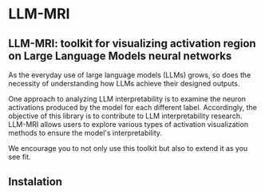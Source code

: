 # LLM-MRI

## LLM-MRI: toolkit for visualizing activation region on Large Language Models neural networks

As the everyday use of large language models (LLMs) grows, so does the necessity of understanding how LLMs achieve their designed outputs.

One approach to analyzing LLM interpretability is to examine the neuron activations produced by the model for each different label. Accordingly, the objective of this library is to contribute to LLM interpretability research. LLM-MRI allows users to explore various types of activation visualization methods to ensure the model's interpretability.

We encourage you to not only use this toolkit but also to extend it as you see fit.

## Instalation
